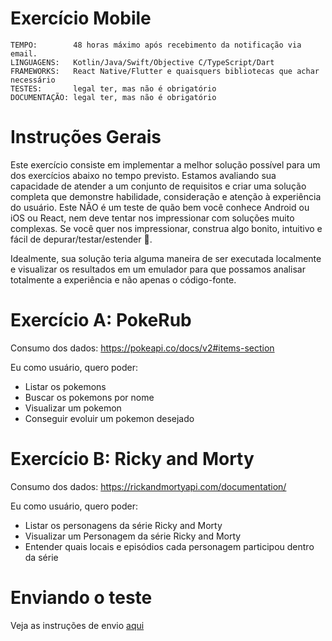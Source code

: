 # Exercício Mobile

```
TEMPO:        48 horas máximo após recebimento da notificação via email.
LINGUAGENS:   Kotlin/Java/Swift/Objective C/TypeScript/Dart
FRAMEWORKS:   React Native/Flutter e quaisquers bibliotecas que achar necessário
TESTES:       legal ter, mas não é obrigatório
DOCUMENTAÇÃO: legal ter, mas não é obrigatório
```

# Instruções Gerais

Este exercício consiste em implementar a melhor solução possível para um dos exercícios abaixo no tempo previsto. Estamos avaliando sua capacidade de atender a um conjunto de requisitos e criar uma solução completa que demonstre habilidade, consideração e atenção à experiência do usuário. Este NÃO é um teste de quão bem você conhece Android ou iOS ou React, nem deve tentar nos impressionar com soluções muito complexas. Se você quer nos impressionar, construa algo bonito, intuitivo e fácil de depurar/testar/estender 🫡.

Idealmente, sua solução teria alguma maneira de ser executada localmente e visualizar os resultados em um emulador para que possamos analisar totalmente a experiência e não apenas o código-fonte.

# Exercício A: PokeRub

Consumo dos dados: https://pokeapi.co/docs/v2#items-section

Eu como usuário, quero poder:

- Listar os pokemons
- Buscar os pokemons por nome
- Visualizar um pokemon
- Conseguir evoluir um pokemon desejado

# Exercício B: Ricky and Morty

Consumo dos dados: https://rickandmortyapi.com/documentation/

Eu como usuário, quero poder:

- Listar os personagens da série Ricky and Morty
- Visualizar um Personagem da série Ricky and Morty
- Entender quais locais e episódios cada personagem participou dentro da série

# Enviando o teste

Veja as instruções de envio [aqui](https://github.com/rubcube/hiring-exercises/blob/master/README.md)